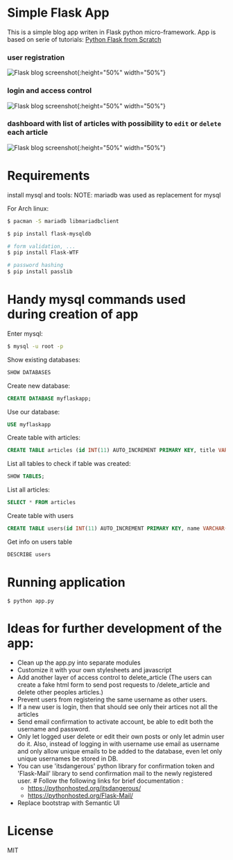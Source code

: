 # Simple Flask App
This is a simple blog app writen in Flask python micro-framework. App is based on serie of tutorials: [Python Flask from Scratch](https://www.youtube.com/watch?v=zRwy8gtgJ1A&list=PLillGF-RfqbbbPz6GSEM9hLQObuQjNoj_)

### user registration
![Flask blog screenshot](images/flask_blog_screenshot_4.png){:height="50%" width="50%"}
### login and access control
![Flask blog screenshot](images/flask_blog_screenshot_3.png){:height="50%" width="50%"}
### dashboard with list of articles with possibility to `edit` or `delete` each article
![Flask blog screenshot](images/flask_blog_screenshot_1.png){:height="50%" width="50%"}



# Requirements
install mysql and tools:
NOTE: mariadb was used as replacement for mysql

For Arch linux:
```bash
$ pacman -S mariadb libmariadbclient
```

```bash
$ pip install flask-mysqldb

# form validation, ...
$ pip install Flask-WTF

# password hashing
$ pip install passlib
```

# Handy mysql commands used during creation of app
Enter mysql:
```bash
$ mysql -u root -p
```

Show existing databases:
```sql
SHOW DATABASES
```

Create new database:
```sql
CREATE DATABASE myflaskapp;
```

Use our database:
```sql
USE myflaskapp
```

Create table with articles:
```sql
CREATE TABLE articles (id INT(11) AUTO_INCREMENT PRIMARY KEY, title VARCHAR(255), author VARCHAR(100), body TEXT, create_date TIMESTAMP DEFAULT CURRENT_TIMESTAMP);
```

List all tables to check if table was created:
```sql
SHOW TABLES;
```

List all articles:
```sql
SELECT * FROM articles
```

Create table with users
```sql
CREATE TABLE users(id INT(11) AUTO_INCREMENT PRIMARY KEY, name VARCHAR(100), email VARCHAR(100), username VARCHAR(30), password VARCHAR(100), register_date TIMESTAMP CURRENT_TIMESTAMP);
```

Get info on users table
```sql
DESCRIBE users
```

# Running application
```
$ python app.py
```

# Ideas for further development of the app:
* Clean up the app.py into separate modules
* Customize it with your own stylesheets and javascript
* Add another layer of access control to delete_article (The users can create a fake html form to send post requests to /delete_article and delete other peoples articles.)
* Prevent users from registering the same username as other users.
* If a new user is login, then that should see only their artices not all the articles
* Send email confirmation to activate account, be able to edit both the username and password.
* Only let logged user delete or edit their own posts or only let admin user do it. Also, instead of logging in with username use email as username and only allow unique emails to be added to the database, even let only unique usernames be stored in DB.﻿
* You can use 'itsdangerous' python library for confirmation token and 'Flask-Mail' library to send confirmation mail to the newly registered user. # Follow the following links for brief documentation :
    - https://pythonhosted.org/itsdangerous/
    - https://pythonhosted.org/Flask-Mail/﻿
* Replace bootstrap with Semantic UI

# License
MIT